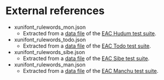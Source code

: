 # External references

- xunifont_rulewords_mon.json
  - Extracted from a [data file](http://rule.mongoltoli.cn/ruletest/xunifont_rulewords_mon.js) of the [EAC Hudum test suite](http://rule.mongoltoli.cn/ruletest-mon.php).
- xunifont_rulewords_todo.json
  - Extracted from a [data file](http://rule.mongoltoli.cn/ruletest/xunifont_rulewords_todo.js) of the [EAC Todo test suite](http://rule.mongoltoli.cn/ruletest-todo.php).
- xunifont_rulewords_sibe.json
  - Extracted from a [data file](http://rule.mongoltoli.cn/ruletest/xunifont_rulewords_sibe.js) of the [EAC Sibe test suite](http://rule.mongoltoli.cn/ruletest-sibe.php).
- xunifont_rulewords_man.json
  - Extracted from a [data file](http://rule.mongoltoli.cn/ruletest/xunifont_rulewords_man.js) of the [EAC Manchu test suite](http://rule.mongoltoli.cn/ruletest-man.php).

